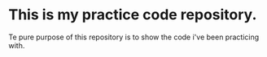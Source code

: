 # This is my practice code repository.

Te pure purpose of this repository is to show the code i've been practicing with.
